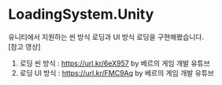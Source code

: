 # LoadingSystem.Unity
유니티에서 지원하는 씬 방식 로딩과 UI 방식 로딩을 구현해봤습니다.  
[참고 영상] 
1) 로딩 씬 방식 : https://url.kr/6eX957 by 베르의 게임 개발 유튜브 
2) 로딩 UI 방식 : https://url.kr/FMC9Aq by 베르의 게임 개발 유튜브  
